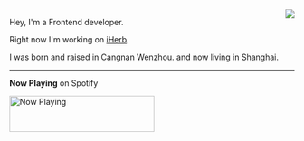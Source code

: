 <img align="right" src="https://github-readme-stats.vercel.app/api?username=sinchang&show_icons=true" />

Hey, I'm a Frontend developer.

Right now I'm working on [iHerb](https://iherb.com).

I was born and raised in Cangnan Wenzhou. and now living in Shanghai.

---

**Now Playing** on Spotify

<a href="https://now-playing-profile-rho.vercel.app/now-playing?open">
    <img src="https://now-playing-profile-rho.vercel.app/now-playing" width="256" height="64" alt="Now Playing">
</a>
